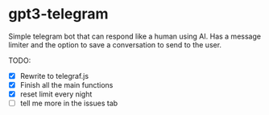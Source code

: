 # gpt3-telegram
Simple telegram bot that can respond like a human using AI. Has a message limiter and the option to save a conversation to send to the user.

TODO:
- [x] Rewrite to telegraf.js
- [x] Finish all the main functions
- [x] reset limit every night
- [ ] tell me more in the issues tab
